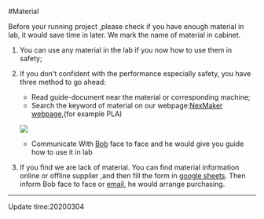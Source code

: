 #Material

Before your running project ,please check if you have enough material in lab, it would save time in later. We mark the name of material in cabinet.

1. You can use any material in the lab if you now how to use them in safety;
2. If you don't confident with the performance especially safety, you have three method to go ahead:
    * Read guide-document near the material or corresponding machine;
    * Search the keyword of material on our webpage:[NexMaker webpage](https://www.nexmaker.com/),(for example PLA)
    
    ![](https://gitlab.com/picbed/bed/uploads/4cf38587b1a3966be9752c137ecba827/PLA.png)
    
    * Communicate With [Bob](bob@nexpcb.com) face to face and he would give you guide how to use it in lab
3. If you find we are lack of material. You can find material information online or offline supplier ,and then fill the form in [google sheets](https://docs.google.com/spreadsheets/d/16YrZSg6tmvkSPjY2PUaWezGl4p_KxTKG7eFvPwa2ddA/edit?usp=sharing). Then inform Bob face to face or [email](bob@nexpcb.com), he would arrange purchasing.



*****

Update time:20200304